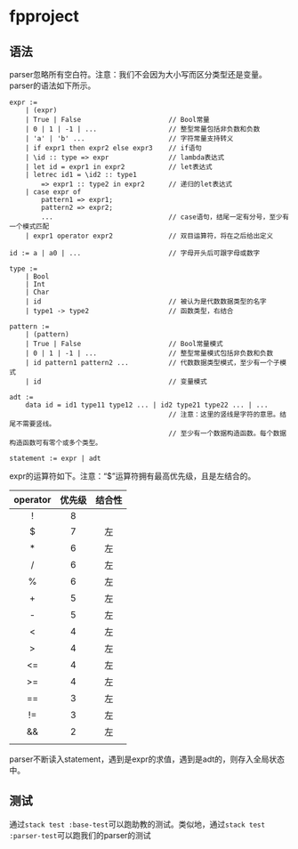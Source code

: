 # fpproject

## 语法

parser忽略所有空白符。注意：我们不会因为大小写而区分类型还是变量。parser的语法如下所示。

```
expr :=
    | (expr)
    | True | False                      // Bool常量
    | 0 | 1 | -1 | ...                  // 整型常量包括非负数和负数
    | 'a' | 'b' ...                     // 字符常量支持转义
    | if expr1 then expr2 else expr3    // if语句
    | \id :: type => expr               // lambda表达式
    | let id = expr1 in expr2           // let表达式
    | letrec id1 = \id2 :: type1
        => expr1 :: type2 in expr2      // 递归的let表达式
    | case expr of
        pattern1 => expr1;
        pattern2 => expr2;
        ...                             // case语句，结尾一定有分号，至少有一个模式匹配
    | expr1 operator expr2              // 双目运算符，将在之后给出定义

id := a | a0 | ...                      // 字母开头后可跟字母或数字

type :=
    | Bool
    | Int
    | Char
    | id                                // 被认为是代数数据类型的名字
    | type1 -> type2                    // 函数类型，右结合

pattern :=
    | (pattern)
    | True | False                      // Bool常量模式
    | 0 | 1 | -1 | ...                  // 整型常量模式包括非负数和负数
    | id pattern1 pattern2 ...          // 代数数据类型模式，至少有一个子模式
    | id                                // 变量模式

adt :=
    data id = id1 type11 type12 ... | id2 type21 type22 ... | ...
                                        // 注意：这里的竖线是字符的意思。结尾不需要竖线。
                                        // 至少有一个数据构造函数。每个数据构造函数可有零个或多个类型。

statement := expr | adt
```

expr的运算符如下。注意：“$”运算符拥有最高优先级，且是左结合的。

| operator | 优先级 | 结合性 |
|:--------:|:-----:|:-----:|
| !        | 8     |       |
| $        | 7     | 左    |
| *        | 6     | 左    |
| /        | 6     | 左    |
| %        | 6     | 左    |
| +        | 5     | 左    |
| -        | 5     | 左    |
| <        | 4     | 左    |
| >        | 4     | 左    |
| <=       | 4     | 左    |
| >=       | 4     | 左    |
| ==       | 3     | 左    |
| !=       | 3     | 左    |
| &&       | 2     | 左    |
| ||       | 1     | 左    |

parser不断读入statement，遇到是expr的求值，遇到是adt的，则存入全局状态中。

## 测试

通过`stack test :base-test`可以跑助教的测试。类似地，通过`stack test :parser-test`可以跑我们的parser的测试
